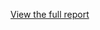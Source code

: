 [View the full report](https://github.com/MedChahb/Modeles_de_Classification/blob/main/Rapport%20SDA.pdf)

